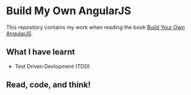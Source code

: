 # Build My Own AngularJS

This repository contains my work when reading the book [Build Your Own AngularJS](http://teropa.info/build-your-own-angular).

## What I have learnt

* Test Driven Devlopment (TDD)


## Read, code, and think!